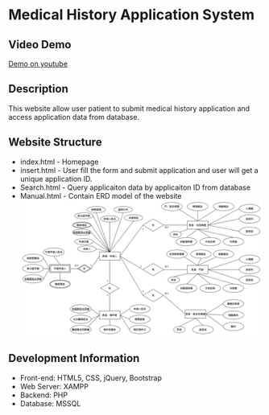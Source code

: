 # Medical History Application System
## Video Demo
[Demo on youtube](https://www.youtube.com/watch?v=LArVJ1y2fQc&feature=youtu.be)
## Description
This website allow user patient to submit medical history application and access application data from database.

## Website Structure
- index.html - Homepage
- insert.html - User fill the form and submit application and user will get a unique application ID.
- Search.html - Query applicaiton data by applicaiton ID from database
- Manual.html - Contain ERD model of the website
![ERD Model](ERD.png)

## Development Information
- Front-end: HTML5, CSS, jQuery, Bootstrap
- Web Server: XAMPP
- Backend: PHP
- Database: MSSQL